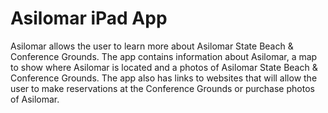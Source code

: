 # Asilomar iPad App

Asilomar allows the user to learn more about Asilomar State Beach & Conference Grounds. The app contains information about Asilomar, a map to show where Asilomar is located and a photos of Asilomar State Beach & Conference Grounds.
The app also has links to websites that will allow the user to make reservations at the Conference Grounds or purchase photos of Asilomar.

